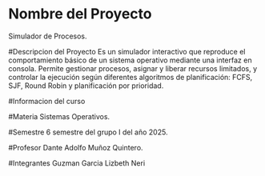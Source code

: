 # Nombre del Proyecto 
Simulador de Procesos.


#Descripcion del Proyecto 
Es un simulador interactivo que reproduce el comportamiento básico de un sistema operativo mediante una interfaz en consola. Permite gestionar procesos, asignar y liberar recursos limitados, y controlar la ejecución según diferentes algoritmos de planificación: FCFS, SJF, Round Robin y planificación por prioridad.


#Informacion del curso

#Materia
Sistemas Operativos.

#Semestre
6 semestre del grupo I del año 2025.


#Profesor
Dante Adolfo Muñoz Quintero.


#Integrantes
Guzman Garcia Lizbeth Neri 
